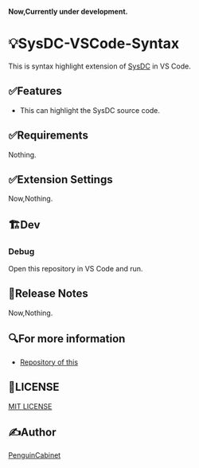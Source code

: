 **Now,Currently under development.**
# 💡SysDC-VSCode-Syntax

This is syntax highlight extension of [SysDC](https://github.com/Yuta1004/SysDC) in VS Code.    

## ✅Features

* This can highlight the SysDC source code.

## ✅Requirements

Nothing.

## ✅Extension Settings
Now,Nothing.


## 🏗Dev
### Debug
Open this repository in VS Code and run.    

## 🔨Release Notes
Now,Nothing.

## 🔍For more information

* [Repository of this](https://github.com/PenguinCabinet/SysDC-VSCode-Syntax)

## 🎫LICENSE
[MIT LICENSE](./LICENSE)

## ✍Author

[PenguinCabinet](https://github.com/PenguinCabinet)


